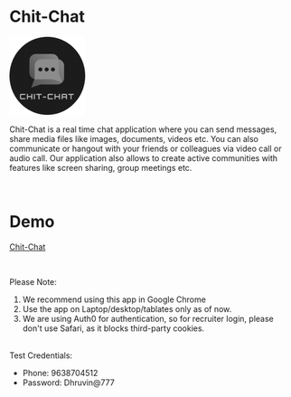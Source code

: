 # Chit-Chat

![ProDB-kit Logo](https://github.com/pesto-students/chit-chat-frontend-team1-gaurav/blob/master/src/Assets/Logo.png)

Chit-Chat is a real time chat application where you can send messages,
share media files like images, documents, videos etc. You can also
communicate or hangout with your friends or colleagues via video call or
audio call. Our application also allows to create active communities with
features like screen sharing, group meetings etc.

<br/>

# Demo

[Chit-Chat](https://chit-chat-communication.netlify.app)

<br/>

Please Note:

1. We recommend using this app in Google Chrome
2. Use the app on Laptop/desktop/tablates only as of now.
3. We are using Auth0 for authentication, so for recruiter login, please don't use Safari, as it blocks third-party cookies.

<br/>
Test Credentials:

  - Phone: 9638704512
  - Password: Dhruvin@777

<br/>
